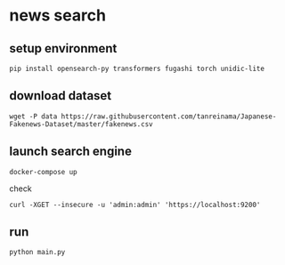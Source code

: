 # news search

## setup environment

```shell
pip install opensearch-py transformers fugashi torch unidic-lite
```

## download dataset

```shell
wget -P data https://raw.githubusercontent.com/tanreinama/Japanese-Fakenews-Dataset/master/fakenews.csv
```

## launch search engine

```shell
docker-compose up
```

check

```shell
curl -XGET --insecure -u 'admin:admin' 'https://localhost:9200'
```

## run

```shell
python main.py
```
